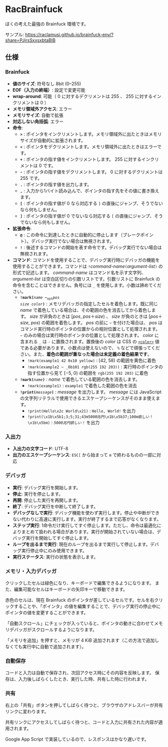 # RacBrainfuck

ぼくの考えた最強の Brainfuck 環境です。

サンプル: https://raclamusi.github.io/brainfuck-env/?share=PJjrsSxxsxbtaBIB

## 仕様

### Brainfuck

- **値のサイズ**: 符号なし 8bit (0–255)
- **EOF（入力の終端）**: 設定で変更可能
- **wrap-around**: 可能（ 0 に対するデクリメントは 255 、 255 に対するインクリメントは 0 ）
- **メモリ領域外アクセス**: エラー
- **メモリサイズ**: 自動で拡張
- **対応しない角括弧**: エラー
- **命令**:
  - **`>`** : ポインタをインクリメントします。メモリ領域外に出たときはメモリサイズが自動的に拡張されます。
  - **`<`** : ポインタをデクリメントします。メモリ領域外に出たときはエラーです。
  - **`+`** : ポインタの指す値をインクリメントします。 255 に対するインクリメントは 0 です。
  - **`-`** : ポインタの指す値をデクリメントします。 0 に対するデクリメントは 255 です。
  - **`.`** : ポインタの指す値を出力します。
  - **`,`** : 入力から1バイト読み込んで、ポインタの指す先をその値に書き換えます。
  - **`[`** : ポインタの指す値が 0 なら対応する `]` の直後にジャンプ、そうでないなら何もしません。
  - **`]`** : ポインタの指す値が 0 でないなら対応する `[` の直後にジャンプ、そうでないなら何もしません。
- **拡張命令**:
  - **`@`** : この命令に到達したときに自動的に停止します（ブレークポイント）。デバッグ実行でない場合は無視されます。
  - **`!`** : 後述するコマンドの開始を表す命令です。デバッグ実行でない場合は無視されます。
- **コマンド**: コマンドを使用することで、デバッグ実行時にデバッガの機能を使用することができます。コマンドは `!`*command-name*`(`*argument-list*`)` の形式で記述します。 *command-name* はコマンド名を示す文字列、 *argument-list* は空白区切りの引数リストです。引数リストに Brainfuck の命令を含むことはできません。負号には `_` を使用します。小数は諦めてください。
  - <code><b>!mark(</b><i>name</i> <b>~</b><sub>opt</sub><i>pos</i> <i>size</i> <i>color</i><b>)</b></code> : メモリデバッガの指定したセルを着色します。既に同じ *name* で着色している場合は、その範囲の色を消去してから着色します。 *size* が非負のときは [*pos*, *pos*＋*size*) 、 *size* が負のときは [*pos*＋*size*, *pos*) の範囲を着色します。 *pos* の前に `~` を付けた場合は、 *pos* はコマンド実行時のポインタの位置からの相対位置として処理されます。 `~` のみの場合は実行時のポインタの位置として処理されます。 *color* に含まれる `_` は `-` に置換されます。置換後の *color* は CSS の [`<color>`](https://developer.mozilla.org/ja/docs/Web/CSS/color_value) 値である必要があります。小数点は使えないので、 `%` などで頑張ってください。また、**着色の範囲が重なった場合は未定義の着色結果です**。
    - `!mark(example1 42 0x10 yellow)` : [42, 58) の範囲を黄色に着色
    - `!mark(example2 ~ _0b101 rgb(255 192 203))` : 実行時のポインタの指す位置から見て [−5, 0) の範囲を `rgb(255 192 203)` に着色
  - <code><b>!mark(</b><i>name</i><b>)</b></code> : *name* で着色している範囲の色を消去します。
    - `!mark(example1)` : `example1` で着色した範囲の色を消去
  - <code><b>!print(</b><i>message</i><b>)</b></code> : *message* を出力します。 *message* には JavaScript の文字列リテラルで使用できるエスケープシーケンスがそのまま使えます。
    - `!print(Hello\x2c World\x21)` : `Hello, World!` を出力
    - `!print(\x1b\x5b1;3;5;31;43m5000兆円\x1b\x5b37;100m欲しい！\x1b\x5bm)` : <code><i>5000兆円欲しい！</i></code> を出力

### 入出力

- **入出力の文字コード**: UTF-8
- **出力のエスケープシーケンス**: `ESC[` から始まって `m` で終わるものの一部に対応

### デバッガ

- **実行**: デバッグ実行を開始します。
- **停止**: 実行を停止します。
- **再開**: 停止した実行を再開します。
- **終了**: デバッグ実行を中断して終了します。
- **デバッグなしで実行**: デバッグ機能を使わず実行します。停止や中断ができない代わりに高速に実行します。実行が終了するまで応答がなくなります。
- **ステップ実行**: 1命令だけ実行してすぐ停止します。ただし、命令は最適化によりまとめて扱われる場合があります。実行が開始されていない場合は、デバッグ実行を開始してすぐ停止します。
- **ループを出るまで実行**: 現在のループを出るまで実行して停止します。デバッグ実行停止中にのみ使用できます。
- **実行ステータス**: 実行の状態を表示します。

### メモリ・入力デバッガ

クリックしたセルは緑色になり、キーボードで編集できるようになります。
また、編集可能なセルはキーボードの矢印キーで移動できます。

赤色のセルは、現在 Brainfuck のポインタが差しているセルです。セルを右クリックすることや、「ポインタ」の値を編集することで、デバッグ実行の停止中にポインタの値を変更することができます。

「自動スクロール」にチェックが入っていると、ポインタの動きに合わせてメモリデバッガがスクロールするようになります。

「メモリを追加」を押すと、メモリが 4 KiB 追加されます（この方法で追加しなくても実行中に自動で追加されます）。

### 自動保存

コードと入力は自動で保存され、次回アクセス時にその内容を反映します。
保存は、入力後しばらくしたとき、実行した時、共有した時に行われます。

### 共有

右上の「共有」ボタンを押してしばらく待つと、ブラウザのアドレスバーが共有リンクに変わります。

共有リンクにアクセスしてしばらく待つと、コードと入力に共有された内容が適用されます。

Google App Script で実装しているので、レスポンスはかなり遅いです。
